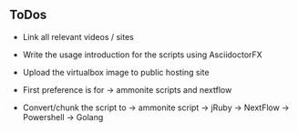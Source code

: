 ## ToDos 

- Link all relevant videos / sites 

- Write the usage introduction for the scripts using AsciidoctorFX

- Upload the virtualbox image to public hosting site

- First preference is for 
   -> ammonite scripts and nextflow

- Convert/chunk the script to 
   -> ammonite script 
   -> jRuby
   -> NextFlow
   -> Powershell
   -> Golang

